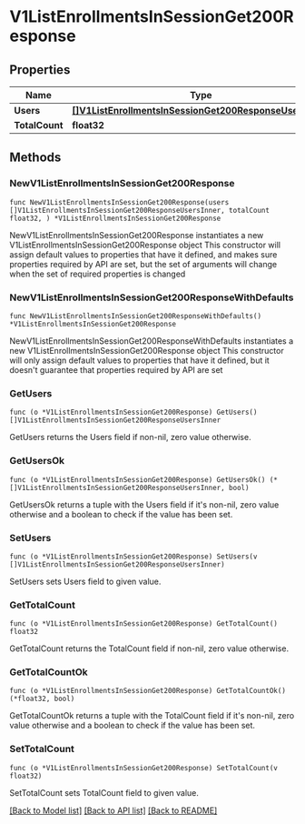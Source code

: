 # V1ListEnrollmentsInSessionGet200Response

## Properties

Name | Type | Description | Notes
------------ | ------------- | ------------- | -------------
**Users** | [**[]V1ListEnrollmentsInSessionGet200ResponseUsersInner**](V1ListEnrollmentsInSessionGet200ResponseUsersInner.md) |  | 
**TotalCount** | **float32** |  | 

## Methods

### NewV1ListEnrollmentsInSessionGet200Response

`func NewV1ListEnrollmentsInSessionGet200Response(users []V1ListEnrollmentsInSessionGet200ResponseUsersInner, totalCount float32, ) *V1ListEnrollmentsInSessionGet200Response`

NewV1ListEnrollmentsInSessionGet200Response instantiates a new V1ListEnrollmentsInSessionGet200Response object
This constructor will assign default values to properties that have it defined,
and makes sure properties required by API are set, but the set of arguments
will change when the set of required properties is changed

### NewV1ListEnrollmentsInSessionGet200ResponseWithDefaults

`func NewV1ListEnrollmentsInSessionGet200ResponseWithDefaults() *V1ListEnrollmentsInSessionGet200Response`

NewV1ListEnrollmentsInSessionGet200ResponseWithDefaults instantiates a new V1ListEnrollmentsInSessionGet200Response object
This constructor will only assign default values to properties that have it defined,
but it doesn't guarantee that properties required by API are set

### GetUsers

`func (o *V1ListEnrollmentsInSessionGet200Response) GetUsers() []V1ListEnrollmentsInSessionGet200ResponseUsersInner`

GetUsers returns the Users field if non-nil, zero value otherwise.

### GetUsersOk

`func (o *V1ListEnrollmentsInSessionGet200Response) GetUsersOk() (*[]V1ListEnrollmentsInSessionGet200ResponseUsersInner, bool)`

GetUsersOk returns a tuple with the Users field if it's non-nil, zero value otherwise
and a boolean to check if the value has been set.

### SetUsers

`func (o *V1ListEnrollmentsInSessionGet200Response) SetUsers(v []V1ListEnrollmentsInSessionGet200ResponseUsersInner)`

SetUsers sets Users field to given value.


### GetTotalCount

`func (o *V1ListEnrollmentsInSessionGet200Response) GetTotalCount() float32`

GetTotalCount returns the TotalCount field if non-nil, zero value otherwise.

### GetTotalCountOk

`func (o *V1ListEnrollmentsInSessionGet200Response) GetTotalCountOk() (*float32, bool)`

GetTotalCountOk returns a tuple with the TotalCount field if it's non-nil, zero value otherwise
and a boolean to check if the value has been set.

### SetTotalCount

`func (o *V1ListEnrollmentsInSessionGet200Response) SetTotalCount(v float32)`

SetTotalCount sets TotalCount field to given value.



[[Back to Model list]](../README.md#documentation-for-models) [[Back to API list]](../README.md#documentation-for-api-endpoints) [[Back to README]](../README.md)


